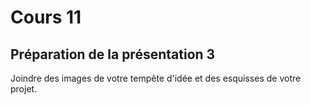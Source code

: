# Cours 11
## Préparation de la présentation 3 
Joindre des images de votre tempête d'idée et des esquisses de votre projet. 
